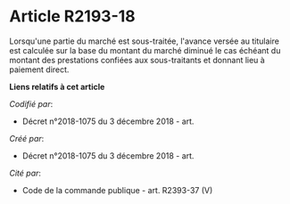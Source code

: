 # Article R2193-18

Lorsqu'une partie du marché est sous-traitée, l'avance versée au titulaire est calculée sur la base du montant du marché
diminué le cas échéant du montant des prestations confiées aux sous-traitants et donnant lieu à paiement direct.

**Liens relatifs à cet article**

_Codifié par_:

  - Décret n°2018-1075 du 3 décembre 2018 - art.

_Créé par_:

  - Décret n°2018-1075 du 3 décembre 2018 - art.

_Cité par_:

  - Code de la commande publique - art. R2393-37 (V)
